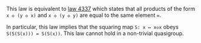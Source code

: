 This law is equivalent to [law 4337](https://teorth.github.io/equational_theories/implications/?4337) which states that all products of the form `x ◇ (y ◇ x)` and `x ◇ (y ◇ y)` are equal to the same element `∞`.

In particular, this law implies that the squaring map `S: x ↦ x◇x` obeys `S(S(S(x))) = S(S(x))`.  This law cannot hold in a non-trivial quasigroup.
